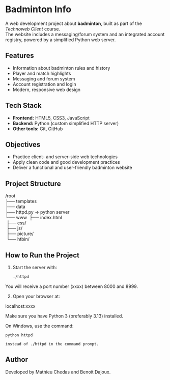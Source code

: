 # Badminton Info 

A web development project about **badminton**, built as part of the *Technoweb Client* course.  
The website includes a messaging/forum system and an integrated account registry, powered by a simplified Python web server.

## Features
- Information about badminton rules and history
- Player and match highlights
- Messaging and forum system
- Account registration and login
- Modern, responsive web design

## Tech Stack
- **Frontend:** HTML5, CSS3, JavaScript
- **Backend:** Python (custom simplified HTTP server)
- **Other tools:** Git, GitHub

## Objectives
- Practice client- and server-side web technologies
- Apply clean code and good development practices
- Deliver a functional and user-friendly badminton website

## Project Structure

/root  
├── templates  
├── data  
├── httpd.py -> python server  
└── www 
    &nbsp;├── index.html  
    &nbsp;├── css/  
    &nbsp;├── js/  
    &nbsp;├── picture/  
    &nbsp;└── htbin/ 


## How to Run the Project

1. Start the server with:
   ```bash
   ./httpd

You will receive a port number (xxxx) between 8000 and 8999.

2. Open your browser at:

localhost:xxxx

Make sure you have Python 3 (preferably 3.13) installed.

On Windows, use the command:
    
    python httpd

    instead of ./httpd in the command prompt.

## Author

Developed by Mathieu Chedas and Benoit Dajoux.
